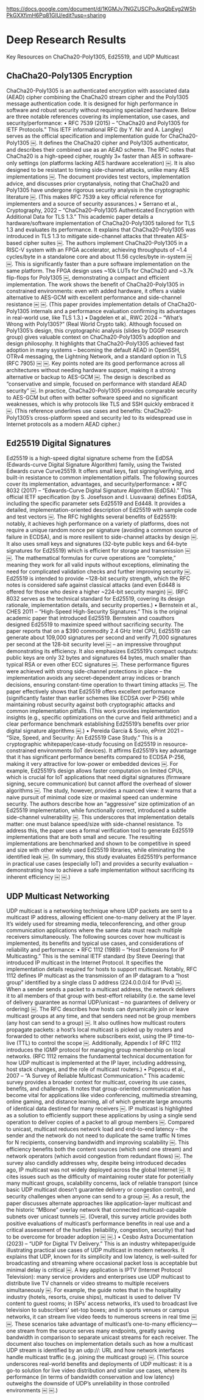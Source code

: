 https://docs.google.com/document/d/1KGMJv7NGZUSCPoJkqQbEvg2WShPkGXXfimH6Pq81GIU/edit?usp=sharing

# Deep Research Results

Key Resources on ChaCha20-Poly1305, Ed25519, and UDP Multicast

## ChaCha20-Poly1305 Encryption

ChaCha20-Poly1305 is an authenticated encryption with associated data (AEAD) cipher combining the ChaCha20 stream cipher and the Poly1305 message authentication code. It is designed for high performance in software and robust security without requiring specialized hardware. Below are three notable references covering its implementation, use cases, and security/performance:
	•	RFC 7539 (2015) – “ChaCha20 and Poly1305 for IETF Protocols.” This IETF informational RFC (by Y. Nir and A. Langley) serves as the official specification and implementation guide for ChaCha20-Poly1305 ￼. It defines the ChaCha20 cipher and Poly1305 authenticator, and describes their combined use as an AEAD scheme. The RFC notes that ChaCha20 is a high-speed cipher, roughly 3× faster than AES in software-only settings (on platforms lacking AES hardware acceleration) ￼. It is also designed to be resistant to timing side-channel attacks, unlike many AES implementations ￼. The document provides test vectors, implementation advice, and discusses prior cryptanalysis, noting that ChaCha20 and Poly1305 have undergone rigorous security analysis in the cryptographic literature ￼. (This makes RFC 7539 a key official reference for implementers and a source of security assurances.)
	•	Serrano et al., Cryptography, 2022 – “ChaCha20–Poly1305 Authenticated Encryption with Additional Data for TLS 1.3.” This academic paper details a hardware/software implementation of ChaCha20-Poly1305 tailored for TLS 1.3 and evaluates its performance. It explains that ChaCha20-Poly1305 was introduced in TLS 1.3 to mitigate side-channel attacks that threaten AES-based cipher suites ￼. The authors implement ChaCha20-Poly1305 in a RISC-V system with an FPGA accelerator, achieving throughputs of ~1.4 cycles/byte in a standalone core and about 11.56 cycles/byte in-system ￼ ￼. This is significantly faster than a pure software implementation on the same platform. The FPGA design uses ~10k LUTs for ChaCha20 and ~3.7k flip-flops for Poly1305 ￼, demonstrating a compact and efficient implementation. The work shows the benefit of ChaCha20-Poly1305 in constrained environments: even with added hardware, it offers a viable alternative to AES-GCM with excellent performance and side-channel resistance ￼ ￼. (This paper provides implementation details of ChaCha20-Poly1305 internals and a performance evaluation confirming its advantages in real-world use, like TLS 1.3.)
	•	Dagdelen et al., RWC 2024 – “What’s Wrong with Poly1305?” (Real World Crypto talk). Although focused on Poly1305’s design, this cryptographic analysis (slides by DGGP research group) gives valuable context on ChaCha20-Poly1305’s adoption and design philosophy. It highlights that ChaCha20-Poly1305 achieved fast adoption in many systems – becoming the default AEAD in OpenSSH, OTRv4 messaging, the Lightning Network, and a standard option in TLS (RFC 7905) ￼ ￼. Key points noted are its good performance across all architectures without needing hardware support, making it a strong alternative or backup to AES-GCM ￼. The design is described as “conservative and simple, focused on performance with standard AEAD security” ￼. In practice, ChaCha20-Poly1305 provides comparable security to AES-GCM but often with better software speed and no significant weaknesses, which is why protocols like TLS and SSH quickly embraced it ￼. (This reference underlines use cases and benefits: ChaCha20-Poly1305’s cross-platform speed and security led to its widespread use in Internet protocols as a modern AEAD cipher.)

## Ed25519 Digital Signatures

Ed25519 is a high-speed digital signature scheme from the EdDSA (Edwards-curve Digital Signature Algorithm) family, using the Twisted Edwards curve Curve25519. It offers small keys, fast signing/verifying, and built-in resistance to common implementation pitfalls. The following sources cover its implementation, advantages, and security/performance:
	•	RFC 8032 (2017) – “Edwards-Curve Digital Signature Algorithm (EdDSA).” This official IETF specification (by S. Josefsson and I. Liusvaara) defines EdDSA, including the specific parameter sets Ed25519 and Ed448. It provides a detailed, implementation-oriented description of Ed25519 with sample code and test vectors ￼. The RFC highlights several benefits of Ed25519: notably, it achieves high performance on a variety of platforms, does not require a unique random nonce per signature (avoiding a common source of failure in ECDSA), and is more resilient to side-channel attacks by design ￼. It also uses small keys and signatures (32-byte public keys and 64-byte signatures for Ed25519) which is efficient for storage and transmission ￼ ￼. The mathematical formulas for curve operations are “complete,” meaning they work for all valid inputs without exceptions, eliminating the need for complicated validation checks and further improving security ￼. Ed25519 is intended to provide ~128-bit security strength, which the RFC notes is considered safe against classical attacks (and even Ed448 is offered for those who desire a higher ~224-bit security margin) ￼. (RFC 8032 serves as the technical standard for Ed25519, covering its design rationale, implementation details, and security properties.)
	•	Bernstein et al., CHES 2011 – “High-Speed High-Security Signatures.” This is the original academic paper that introduced Ed25519. Bernstein and coauthors designed Ed25519 to maximize speed without sacrificing security. The paper reports that on a $390 commodity 2.4 GHz Intel CPU, Ed25519 can generate about 109,000 signatures per second and verify 71,000 signatures per second at the 128-bit security level ￼ – an impressive throughput demonstrating its efficiency. It also emphasizes Ed25519’s compact outputs: public keys are only 32 bytes and signatures 64 bytes, much smaller than typical RSA or even other ECC signatures ￼. These performance figures were achieved with strong side-channel protections in place – the implementation avoids any secret-dependent array indices or branch decisions, ensuring constant-time operation to thwart timing attacks ￼. The paper effectively shows that Ed25519 offers excellent performance (significantly faster than earlier schemes like ECDSA over P-256) while maintaining robust security against both cryptographic attacks and common implementation pitfalls. (This work provides implementation insights (e.g., specific optimizations on the curve and field arithmetic) and a clear performance benchmark establishing Ed25519’s benefits over prior digital signature algorithms ￼.)
	•	Pereida García & Sovio, ePrint 2021 – “Size, Speed, and Security: An Ed25519 Case Study.” This is a cryptographic whitepaper/case-study focusing on Ed25519 in resource-constrained environments (IoT devices). It affirms Ed25519’s key advantage that it has significant performance benefits compared to ECDSA P-256, making it very attractive for low-power or embedded devices ￼. For example, Ed25519’s design allows faster computation on limited CPUs, which is crucial for IoT applications that need digital signatures (firmware signing, secure communication) but cannot afford the overhead of slower algorithms ￼. The study, however, provides a nuanced view: it warns that a naive pursuit of minimal code size or maximal speed can undermine security. The authors describe how an “aggressive” size optimization of an Ed25519 implementation, while functionally correct, introduced a subtle side-channel vulnerability ￼. This underscores that implementation details matter: one must balance speed/size with side-channel resistance. To address this, the paper uses a formal verification tool to generate Ed25519 implementations that are both small and secure. The resulting implementations are benchmarked and shown to be competitive in speed and size with other widely used Ed25519 libraries, while eliminating the identified leak ￼. (In summary, this study evaluates Ed25519’s performance in practical use cases (especially IoT) and provides a security evaluation – demonstrating how to achieve a safe implementation without sacrificing its inherent efficiency ￼ ￼.)

## UDP Multicast Networking

UDP multicast is a networking technique where UDP packets are sent to a multicast IP address, allowing efficient one-to-many delivery at the IP layer. It’s widely used for streaming media, teleconferencing, and other group communication applications where the same data must reach multiple receivers simultaneously. The following sources cover how multicast is implemented, its benefits and typical use cases, and considerations of reliability and performance:
	•	RFC 1112 (1989) – “Host Extensions for IP Multicasting.” This is the seminal IETF standard (by Steve Deering) that introduced IP multicast in the Internet Protocol. It specifies the implementation details required for hosts to support multicast. Notably, RFC 1112 defines IP multicast as the transmission of an IP datagram to a “host group” identified by a single class D address (224.0.0.0/4 for IPv4) ￼. When a sender sends a packet to a multicast address, the network delivers it to all members of that group with best-effort reliability (i.e. the same level of delivery guarantee as normal UDP/unicast – no guarantees of delivery or ordering) ￼. The RFC describes how hosts can dynamically join or leave multicast groups at any time, and that senders need not be group members (any host can send to a group) ￼. It also outlines how multicast routers propagate packets: a host’s local multicast is picked up by routers and forwarded to other networks where subscribers exist, using the IP time-to-live (TTL) to control the scope ￼. Additionally, Appendix I of RFC 1112 introduces the IGMP protocol for managing group membership on local networks. (RFC 1112 remains the fundamental technical documentation for how UDP multicast is implemented at the IP layer, including addressing, host stack changes, and the role of multicast routers.)
	•	Popescu et al., 2007 – “A Survey of Reliable Multicast Communication.” This academic survey provides a broader context for multicast, covering its use cases, benefits, and challenges. It notes that group-oriented communication has become vital for applications like video conferencing, multimedia streaming, online gaming, and distance learning, all of which generate large amounts of identical data destined for many receivers ￼. IP multicast is highlighted as a solution to efficiently support these applications by using a single send operation to deliver copies of a packet to all group members ￼. Compared to unicast, multicast reduces network load and end-to-end latency – the sender and the network do not need to duplicate the same traffic N times for N recipients, conserving bandwidth and improving scalability ￼. This efficiency benefits both the content sources (which send one stream) and network operators (which avoid congestion from redundant flows) ￼. The survey also candidly addresses why, despite being introduced decades ago, IP multicast was not widely deployed across the global Internet ￼. It cites issues such as the difficulty of maintaining router state for potentially many multicast groups, scalability concerns, lack of reliable transport (since basic UDP multicast doesn’t guarantee delivery or congestion control), and security challenges when anyone can send to a group ￼. As a result, the paper discusses alternate approaches like application-layer multicast and the historic “MBone” overlay network that connected multicast-capable subnets over unicast tunnels ￼. (Overall, this survey article provides both positive evaluations of multicast’s performance benefits in real use and a critical assessment of the hurdles (reliability, congestion, security) that had to be overcome for broader adoption ￼ ￼.)
	•	Cesbo Astra Documentation (2023) – “UDP for Digital TV Delivery.” This is an industry whitepaper/guide illustrating practical use cases of UDP multicast in modern networks. It explains that UDP, known for its simplicity and low latency, is well-suited for broadcasting and streaming where occasional packet loss is acceptable but minimal delay is critical ￼. A key application is IPTV (Internet Protocol Television): many service providers and enterprises use UDP multicast to distribute live TV channels or video streams to multiple receivers simultaneously ￼. For example, the guide notes that in the hospitality industry (hotels, resorts, cruise ships), multicast is used to deliver TV content to guest rooms; in ISPs’ access networks, it’s used to broadcast live television to subscribers’ set-top boxes; and in sports venues or campus networks, it can stream live video feeds to numerous screens in real time ￼ ￼. These scenarios take advantage of multicast’s one-to-many efficiency—one stream from the source serves many endpoints, greatly saving bandwidth in comparison to separate unicast streams for each receiver. The document also touches on implementation details such as how a multicast UDP stream is identified by an udp://<multicast-address>:<port> URL and how network interfaces handle multicast traffic (e.g. joining the multicast group) ￼. (This source underscores real-world benefits and deployments of UDP multicast: it is a go-to solution for live video distribution and similar use cases, where its performance (in terms of bandwidth conservation and low latency) outweighs the downside of UDP’s unreliability in those controlled environments ￼ ￼.)
